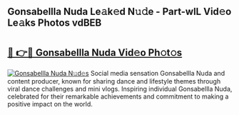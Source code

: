 ## Gonsabellla Nuda Le𝚊k𝚎d N𝚞𝚍e - Part-wlL Vid𝚎o Le𝚊ks Photos vdBEB

# <h2><a href="http://fbdmn7.evod.top/?m=Gonsabellla+Nuda">🔗 👉🔴 Gonsabellla Nuda Vid𝚎o Ph𝚘t𝚘s</a></h2>

[![Gonsabellla Nuda N𝚞d𝚎s](https://i.imgur.com/8V9OHl7.gif)](http://fbdmn7.evod.top/?m=Gonsabellla+Nuda)
Social media sensation Gonsabellla Nuda and content producer, known for sharing dance and lifestyle themes through viral dance challenges and mini vlogs. Inspiring individual Gonsabellla Nuda, celebrated for their remarkable achievements and commitment to making a positive impact on the world. 
